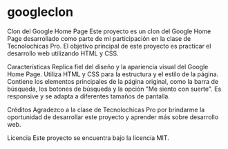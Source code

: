 # googleclon
Clon del Google Home Page
Este proyecto es un clon del Google Home Page desarrollado como parte de mi participación en la clase de Tecnolochicas Pro. El objetivo principal de este proyecto es practicar el desarrollo web utilizando HTML y CSS.

Características
Replica fiel del diseño y la apariencia visual del Google Home Page.
Utiliza HTML y CSS para la estructura y el estilo de la página.
Contiene los elementos principales de la página original, como la barra de búsqueda, los botones de búsqueda y la opción "Me siento con suerte".
Es responsive y se adapta a diferentes tamaños de pantalla.

Créditos
Agradezco a la clase de Tecnolochicas Pro por brindarme la oportunidad de desarrollar este proyecto y aprender más sobre desarrollo web.

Licencia
Este proyecto se encuentra bajo la licencia MIT.
